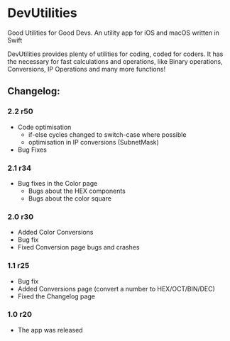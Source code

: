 # DevUtilities
Good Utilities for Good Devs. An utility app for iOS and macOS written in Swift


DevUtilities provides plenty of utilities for coding, coded for coders. It has the necessary for fast calculations and operations, like Binary operations, Conversions, IP Operations and many more functions! 


## Changelog:
### 2.2 r50
- Code optimisation
  - if-else cycles changed to switch-case where possible
  - optimisation in IP conversions (SubnetMask)
- Bug Fixes

### 2.1 r34
- Bug fixes in the Color page
  - Bugs about the HEX components
  - Bugs about the color square
  
### 2.0 r30
- Added Color Conversions
- Bug fix
- Fixed Conversion page bugs and crashes

### 1.1 r25
- Bug fix
- Added Conversions page (convert a number to HEX/OCT/BIN/DEC)
- Fixed the Changelog page

### 1.0 r20
- The app was released
